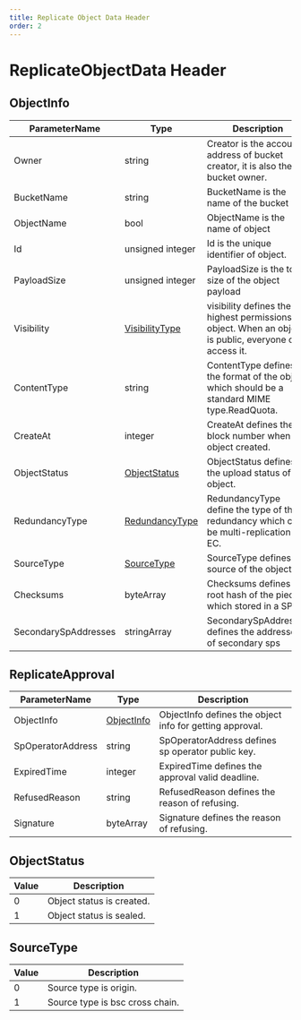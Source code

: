 ```yaml
---
title: Replicate Object Data Header
order: 2
---
```


# ReplicateObjectData Header

## ObjectInfo

| ParameterName        | Type                                                      | Description                                                                                              |
| -------------------- | --------------------------------------------------------- | -------------------------------------------------------------------------------------------------------- |
| Owner                | string                                                    | Creator is the account address of bucket creator, it is also the bucket owner.                           |
| BucketName           | string                                                    | BucketName is the name of the bucket                                                                     |
| ObjectName           | bool                                                      | ObjectName is the name of object                                                                         |
| Id                   | unsigned integer                                          | Id is the unique identifier of object.                                                                   |
| PayloadSize          | unsigned integer                                          | PayloadSize is the total size of the object payload                                                      |
| Visibility           | [VisibilityType](#visibilitytype)                         | visibility defines the highest permissions for object. When an object is public, everyone can access it. |
| ContentType          | string                                                    | ContentType defines the format of the object which should be a standard MIME type.ReadQuota.             |
| CreateAt             | integer                                                   | CreateAt defines the block number when the object created.                                               |
| ObjectStatus         | [ObjectStatus](#objectstatus)                             | ObjectStatus defines the upload status of the object.                                                    |
| RedundancyType       | [RedundancyType](./get_approval_header.md#redundancytype) | RedundancyType define the type of the redundancy which can be multi-replication or EC.                   |
| SourceType           | [SourceType](#sourcetype)                                 | SourceType defines the source of the object.                                                             |
| Checksums            | byteArray                                                 | Checksums defines the root hash of the pieces which stored in a SP.                                      |
| SecondarySpAddresses | stringArray                                               | SecondarySpAddresses defines the addresses of secondary sps                                              |

## ReplicateApproval

| ParameterName     | Type                      | Description                                              |
| ----------------- | ------------------------- | -------------------------------------------------------- |
| ObjectInfo        | [ObjectInfo](#objectinfo) | ObjectInfo defines the object info for getting approval. |
| SpOperatorAddress | string                    | SpOperatorAddress defines sp operator public key.        |
| ExpiredTime       | integer                   | ExpiredTime defines the approval valid deadline.         |
| RefusedReason     | string                    | RefusedReason defines the reason of refusing.            |
| Signature         | byteArray                 | Signature defines the reason of refusing.                |

## ObjectStatus

| Value | Description               |
| ----- | ------------------------- |
| 0     | Object status is created. |
| 1     | Object status is sealed.  |

## SourceType

| Value | Description                     |
| ----- | ------------------------------- |
| 0     | Source type is origin.          |
| 1     | Source type is bsc cross chain. |
